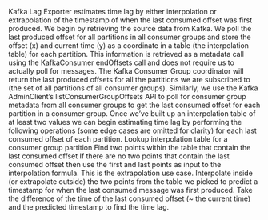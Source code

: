 Kafka Lag Exporter estimates time lag by either interpolation or extrapolation of the timestamp of when the last consumed offset was first produced. 
We begin by retrieving the source data from Kafka. 
We poll the last produced offset for all partitions in all consumer groups and store the offset (x) and current time (y) as a coordinate in a table (the interpolation table) for each partition. 
This information is retrieved as a metadata call using the KafkaConsumer endOffsets call and does not require us to actually poll for messages. 
The Kafka Consumer Group coordinator will return the last produced offsets for all the partitions we are subscribed to (the set of all partitions of all consumer groups). 
Similarly, we use the Kafka AdminClient’s listConsumerGroupOffsets API to poll for consumer group metadata from all consumer groups to get the last consumed offset for each partition in a consumer group.
Once we’ve built up an interpolation table of at least two values we can begin estimating time lag by performing the following operations (some edge cases are omitted for clarity) for each last consumed offset of each partition. 
Lookup interpolation table for a consumer group partition Find two points within the table that contain the last consumed offset If there are no two points that contain the last consumed offset then use the first and last points as input to the interpolation formula.
This is the extrapolation use case. Interpolate inside (or extrapolate outside) the two points from the table we picked to predict a timestamp for when the last consumed message was first produced.
Take the difference of the time of the last consumed offset (~ the current time) and the predicted timestamp to find the time lag.

